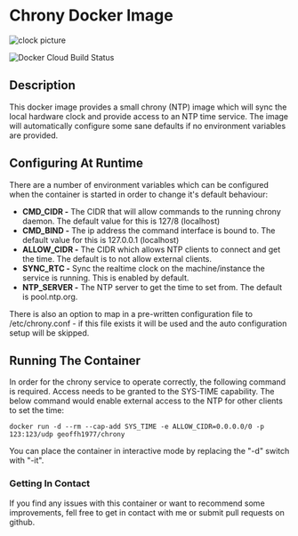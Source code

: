 # Chrony Docker Image

![clock picture](https://raw.githubusercontent.com/geoffh1977/docker-chrony/master/files/logo.png)

![Docker Cloud Build Status](https://img.shields.io/docker/cloud/build/geoffh1977/chrony.svg?style=plastic)

## Description
This docker image provides a small chrony (NTP) image which will sync the local hardware clock and provide access to an NTP time service. The image will automatically configure some sane defaults if no environment variables are provided.

## Configuring At Runtime
There are a number of environment variables which can be configured when the container is started in order to change it's default behaviour:
- **CMD_CIDR -** The CIDR that will allow commands to the running chrony daemon. The default value for this is 127/8 (localhost)
- **CMD_BIND -** The ip address the command interface is bound to. The default value for this is 127.0.0.1 (localhost)
- **ALLOW_CIDR -** The CIDR which allows NTP clients to connect and get the time. The default is to not allow external clients.
- **SYNC_RTC -** Sync the realtime clock on the machine/instance the service is running. This is enabled by default.
- **NTP_SERVER -** The NTP server to get the time to set from. The default is pool.ntp.org.

There is also an option to map in a pre-written configuration file to /etc/chrony.conf - if this file exists it will be used and the auto configuration setup will be skipped.

## Running The Container
In order for the chrony service to operate correctly, the following command is required. Access needs to be granted to the SYS-TIME capability. The below command would enable external access to the NTP for other clients to set the time:

`docker run -d --rm --cap-add SYS_TIME -e ALLOW_CIDR=0.0.0.0/0 -p 123:123/udp geoffh1977/chrony`

You can place the container in interactive mode by replacing the "-d" switch with "-it". 

### Getting In Contact ###
If you find any issues with this container or want to recommend some improvements, fell free to get in contact with me or submit pull requests on github.
